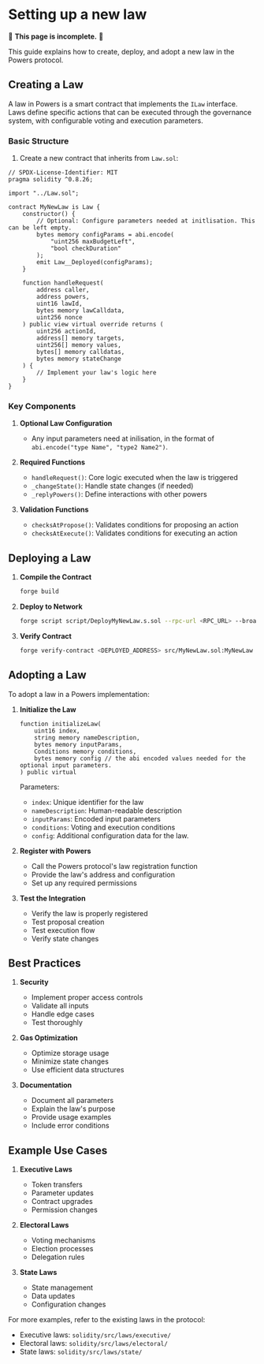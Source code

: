 # Setting up a new law

🚧 **This page is incomplete.** 🚧

This guide explains how to create, deploy, and adopt a new law in the Powers protocol.

## Creating a Law

A law in Powers is a smart contract that implements the `ILaw` interface. Laws define specific actions that can be executed through the governance system, with configurable voting and execution parameters.

### Basic Structure

1. Create a new contract that inherits from `Law.sol`:

```solidity
// SPDX-License-Identifier: MIT
pragma solidity ^0.8.26;

import "../Law.sol";

contract MyNewLaw is Law {
    constructor() {
        // Optional: Configure parameters needed at initlisation. This can be left empty.  
        bytes memory configParams = abi.encode(
            "uint256 maxBudgetLeft",
            "bool checkDuration"
        );
        emit Law__Deployed(configParams);
    }

    function handleRequest(
        address caller,
        address powers,
        uint16 lawId,
        bytes memory lawCalldata,
        uint256 nonce
    ) public view virtual override returns (
        uint256 actionId,
        address[] memory targets,
        uint256[] memory values,
        bytes[] memory calldatas,
        bytes memory stateChange
    ) {
        // Implement your law's logic here
    }
}
```

### Key Components

1. **Optional Law Configuration**
   - Any input parameters need at inilisation, in the format of `abi.encode("type Name", "type2 Name2")`. 

2. **Required Functions**
   - `handleRequest()`: Core logic executed when the law is triggered
   - `_changeState()`: Handle state changes (if needed)
   - `_replyPowers()`: Define interactions with other powers

3. **Validation Functions**
   - `checksAtPropose()`: Validates conditions for proposing an action
   - `checksAtExecute()`: Validates conditions for executing an action

## Deploying a Law

1. **Compile the Contract**
   ```bash
   forge build
   ```

2. **Deploy to Network**
   ```bash
   forge script script/DeployMyNewLaw.s.sol --rpc-url <RPC_URL> --broadcast
   ```

3. **Verify Contract**
   ```bash
   forge verify-contract <DEPLOYED_ADDRESS> src/MyNewLaw.sol:MyNewLaw --chain-id <CHAIN_ID>
   ```

## Adopting a Law

To adopt a law in a Powers implementation:

1. **Initialize the Law**
   ```solidity
   function initializeLaw(
       uint16 index,
       string memory nameDescription,
       bytes memory inputParams, 
       Conditions memory conditions,
       bytes memory config // the abi encoded values needed for the optional input parameters. 
   ) public virtual
   ```

   Parameters:
   - `index`: Unique identifier for the law
   - `nameDescription`: Human-readable description
   - `inputParams`: Encoded input parameters
   - `conditions`: Voting and execution conditions
   - `config`: Additional configuration data for the law. 

2. **Register with Powers**
   - Call the Powers protocol's law registration function
   - Provide the law's address and configuration
   - Set up any required permissions

3. **Test the Integration**
   - Verify the law is properly registered
   - Test proposal creation
   - Test execution flow
   - Verify state changes

## Best Practices

1. **Security**
   - Implement proper access controls
   - Validate all inputs
   - Handle edge cases
   - Test thoroughly

2. **Gas Optimization**
   - Optimize storage usage
   - Minimize state changes
   - Use efficient data structures

3. **Documentation**
   - Document all parameters
   - Explain the law's purpose
   - Provide usage examples
   - Include error conditions

## Example Use Cases

1. **Executive Laws**
   - Token transfers
   - Parameter updates
   - Contract upgrades
   - Permission changes

2. **Electoral Laws**
   - Voting mechanisms
   - Election processes
   - Delegation rules

3. **State Laws**
   - State management
   - Data updates
   - Configuration changes

For more examples, refer to the existing laws in the protocol:
- Executive laws: `solidity/src/laws/executive/`
- Electoral laws: `solidity/src/laws/electoral/`
- State laws: `solidity/src/laws/state/`



